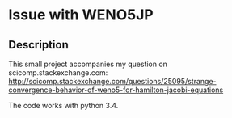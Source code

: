 # Issue with WENO5JP

## Description

This small project accompanies my question on scicomp.stackexchange.com:
http://scicomp.stackexchange.com/questions/25095/strange-convergence-behavior-of-weno5-for-hamilton-jacobi-equations

The code works with python 3.4.
